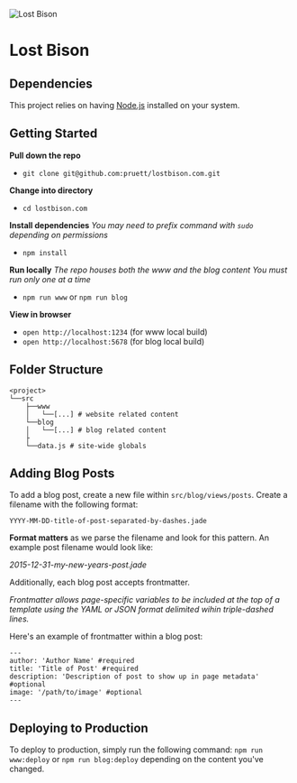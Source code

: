 ![Lost Bison](https://cloud.githubusercontent.com/assets/794809/9972650/ac3511d4-5e34-11e5-8bf1-89174f769c35.png)

# Lost Bison

## Dependencies

This project relies on having [Node.js](https://nodejs.org/en/) installed on your system.

## Getting Started

**Pull down the repo**
- `git clone git@github.com:pruett/lostbison.com.git`

**Change into directory**
- `cd lostbison.com`

**Install dependencies**
*You may need to prefix command with `sudo` depending on permissions*
- `npm install`

**Run locally**
*The repo houses both the www and the blog content*
*You must run only one at a time*
- `npm run www` or `npm run blog`

**View in browser**
- `open http://localhost:1234` (for www local build)
- `open http://localhost:5678` (for blog local build)

## Folder Structure

```
<project>
└──src
    ├──www
    │   └──[...] # website related content
    └──blog
    │   └──[...] # blog related content
    ├
    └──data.js # site-wide globals
```

## Adding Blog Posts

To add a blog post, create a new file within `src/blog/views/posts`. Create a filename with the following format:

`YYYY-MM-DD-title-of-post-separated-by-dashes.jade`

**Format matters** as we parse the filename and look for this pattern. An example post filename would look like:

*2015-12-31-my-new-years-post.jade*

Additionally, each blog post accepts frontmatter.

*Frontmatter allows page-specific variables to be included at the top of a template using the YAML or JSON format delimited wihin triple-dashed lines.*

Here's an example of frontmatter within a blog post:

```
---
author: 'Author Name' #required
title: 'Title of Post' #required
description: 'Description of post to show up in page metadata' #optional
image: '/path/to/image' #optional
---
```

## Deploying to Production

To deploy to production, simply run the following command: `npm run www:deploy` or `npm run blog:deploy` depending on the content you've changed.
